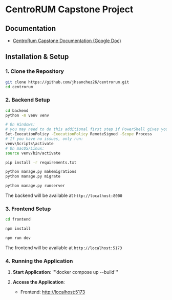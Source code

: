 # CentroRUM Capstone Project

## Documentation

- [CentroRum Capstone Documentation (Google Doc)](https://docs.google.com/document/d/1_20_PFv7aWkBG71SOGTDo1MJX6dtkQPJAxAFXWvXKyU/edit?usp=sharing)

## Installation & Setup

### 1. Clone the Repository

```bash
git clone https://github.com/jhsanchez26/centrorum.git
cd centrorum
```

### 2. Backend Setup

```bash
cd backend
python -m venv venv

# On Windows:
# you may need to do this additional first step if PowerShell gives you trouble:
Set-ExecutionPolicy -ExecutionPolicy RemoteSigned -Scope Process
# If you have no issues, only run:
venv\Scripts\activate
# On macOS/Linux:
source venv/bin/activate

pip install -r requirements.txt

python manage.py makemigrations
python manage.py migrate

python manage.py runserver
```

The backend will be available at `http://localhost:8000`

### 3. Frontend Setup

```bash
cd frontend

npm install

npm run dev
```

The frontend will be available at `http://localhost:5173`

### 4. Running the Application

1. **Start Application**:
   '''docker compose up --build'''

2. **Access the Application**:
   - Frontend: <http://localhost:5173>
